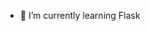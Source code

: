 
- 🌱 I’m currently learning Flask


<!---
OnFaber/OnFaber is a ✨ special ✨ repository because its `README.md` (this file) appears on your GitHub profile.
You can click the Preview link to take a look at your changes.
--->
